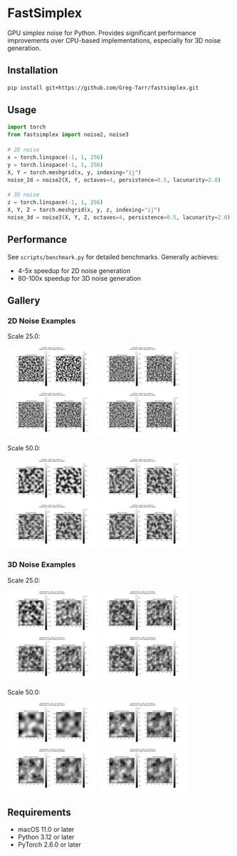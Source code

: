 # FastSimplex

GPU simplex noise for Python. Provides significant performance improvements over CPU-based implementations, especially for 3D noise generation.

## Installation

```bash
pip install git+https://github.com/Greg-Tarr/fastsimplex.git
```

## Usage

```python
import torch
from fastsimplex import noise2, noise3

# 2D noise
x = torch.linspace(-1, 1, 256)
y = torch.linspace(-1, 1, 256)
X, Y = torch.meshgrid(x, y, indexing="ij")
noise_2d = noise2(X, Y, octaves=4, persistence=0.5, lacunarity=2.0)

# 3D noise
z = torch.linspace(-1, 1, 256)
X, Y, Z = torch.meshgrid(x, y, z, indexing="ij")
noise_3d = noise3(X, Y, Z, octaves=4, persistence=0.5, lacunarity=2.0)
```

## Performance

See `scripts/benchmark.py` for detailed benchmarks. Generally achieves:
- 4-5x speedup for 2D noise generation
- 80-100x speedup for 3D noise generation

## Gallery

### 2D Noise Examples
Scale 25.0:
<p float="left">
  <img src="assets/2d_scale25.0_octaves1.jpg" width="200" />
  <img src="assets/2d_scale25.0_octaves3.jpg" width="200" />
  <img src="assets/2d_scale25.0_octaves5.jpg" width="200" />
  <img src="assets/2d_scale25.0_octaves9.jpg" width="200" />
</p>

Scale 50.0:
<p float="left">
  <img src="assets/2d_scale50.0_octaves1.jpg" width="200" />
  <img src="assets/2d_scale50.0_octaves3.jpg" width="200" />
  <img src="assets/2d_scale50.0_octaves5.jpg" width="200" />
  <img src="assets/2d_scale50.0_octaves9.jpg" width="200" />
</p>

### 3D Noise Examples
Scale 25.0:
<p float="left">
  <img src="assets/3d_scale25.0_octaves1.jpg" width="200" />
  <img src="assets/3d_scale25.0_octaves3.jpg" width="200" />
  <img src="assets/3d_scale25.0_octaves5.jpg" width="200" />
  <img src="assets/3d_scale25.0_octaves9.jpg" width="200" />
</p>

Scale 50.0:
<p float="left">
  <img src="assets/3d_scale50.0_octaves1.jpg" width="200" />
  <img src="assets/3d_scale50.0_octaves3.jpg" width="200" />
  <img src="assets/3d_scale50.0_octaves5.jpg" width="200" />
  <img src="assets/3d_scale50.0_octaves9.jpg" width="200" />
</p>

## Requirements

- macOS 11.0 or later
- Python 3.12 or later
- PyTorch 2.6.0 or later
